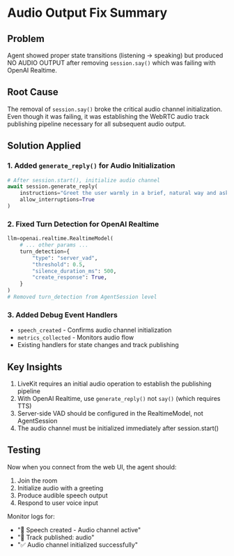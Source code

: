 # Audio Output Fix Summary

## Problem
Agent showed proper state transitions (listening → speaking) but produced NO AUDIO OUTPUT after removing `session.say()` which was failing with OpenAI Realtime.

## Root Cause
The removal of `session.say()` broke the critical audio channel initialization. Even though it was failing, it was establishing the WebRTC audio track publishing pipeline necessary for all subsequent audio output.

## Solution Applied

### 1. Added `generate_reply()` for Audio Initialization
```python
# After session.start(), initialize audio channel
await session.generate_reply(
    instructions="Greet the user warmly in a brief, natural way and ask how you can help them find flights today.",
    allow_interruptions=True
)
```

### 2. Fixed Turn Detection for OpenAI Realtime
```python
llm=openai.realtime.RealtimeModel(
    # ... other params ...
    turn_detection={
        "type": "server_vad",
        "threshold": 0.5,
        "silence_duration_ms": 500,
        "create_response": True,
    }
)
# Removed turn_detection from AgentSession level
```

### 3. Added Debug Event Handlers
- `speech_created` - Confirms audio channel initialization
- `metrics_collected` - Monitors audio flow
- Existing handlers for state changes and track publishing

## Key Insights
1. LiveKit requires an initial audio operation to establish the publishing pipeline
2. With OpenAI Realtime, use `generate_reply()` not `say()` (which requires TTS)
3. Server-side VAD should be configured in the RealtimeModel, not AgentSession
4. The audio channel must be initialized immediately after session.start()

## Testing
Now when you connect from the web UI, the agent should:
1. Join the room
2. Initialize audio with a greeting
3. Produce audible speech output
4. Respond to user voice input

Monitor logs for:
- "🎵 Speech created - Audio channel active"
- "📡 Track published: audio"
- "✅ Audio channel initialized successfully"